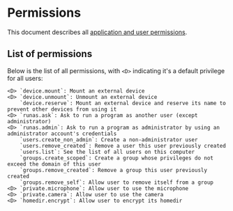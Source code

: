 # Permissions

This document describes all [application and user permissions](../features/permissions.md).

## List of permissions

Below is the list of all permissions, with `<D>` indicating it's a default privilege for all users:

```
<D> `device.mount`: Mount an external device
<D> `device.unmount`: Unmount an external device
    `device.reserve`: Mount an external device and reserve its name to prevent other devices from using it
<D> `runas.ask`: Ask to run a program as another user (except administrator)
<D> `runas.admin`: Ask to run a program as administrator by using an administrator account's credentials
    `users.create_non_admin`: Create a non-administrator user
    `users.remove_created`: Remove a user this user previously created
    `users.list`: See the list of all users on this computer
    `groups.create_scoped`: Create a group whose privileges do not exceed the domain of this user
    `groups.remove_created`: Remove a group this user previously created
    `groups.remove_self`: Allow user to remove itself from a group
<D> `private.microphone`: Allow user to use the microphone
<D> `private.camera`: Allow user to use the camera
<D> `homedir.encrypt`: Allow user to encrypt its homedir
```
